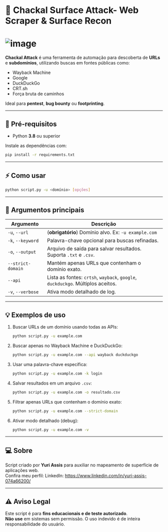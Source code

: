 # 🐺 Chackal Surface Attack- Web Scraper & Surface Recon
#   ![image](https://github.com/user-attachments/assets/99c13440-a19b-4df5-b957-6bbdccd4547f)





**Chackal Attack** é uma ferramenta de automação para descoberta de **URLs** e **subdomínios**, utilizando buscas em fontes públicas como:

- Wayback Machine  
- Google  
- DuckDuckGo  
- CRT.sh  
- Força bruta de caminhos

Ideal para **pentest**, **bug bounty** ou **footprinting**.

---

## 🚀 Pré-requisitos

- Python **3.8** ou superior

Instale as dependências com:

```bash
pip install -r requirements.txt
```

---

## ⚡ Como usar

```bash
python script.py -u <domínio> [opções]
```

---

## 📌 Argumentos principais

| Argumento           | Descrição                                                                 |
|---------------------|------------------------------------------------------------------------------|
| `-u`, `--url`       | (**obrigatório**) Domínio alvo. Ex: `-u example.com`                       |
| `-k`, `--keyword`   | Palavra-chave opcional para buscas refinadas.                                |
| `-o`, `--output`    | Arquivo de saída para salvar resultados. Suporta `.txt` e `.csv`.           |
| `--strict-domain`  | Mantém apenas URLs que contenham o domínio exato.                            |
| `--api`             | Lista as fontes: `crtsh`, `wayback`, `google`, `duckduckgo`. Múltiplos aceitos. |
| `-v`, `--verbose`   | Ativa modo detalhado de log.                                                  |

---

## 💡 Exemplos de uso

1. Buscar URLs de um domínio usando todas as APIs:
   ```bash
   python script.py -u example.com
   ```

2. Buscar apenas no Wayback Machine e DuckDuckGo:
   ```bash
   python script.py -u example.com --api wayback duckduckgo
   ```

3. Usar uma palavra-chave específica:
   ```bash
   python script.py -u example.com -k login
   ```

4. Salvar resultados em um arquivo `.csv`:
   ```bash
   python script.py -u example.com -o resultado.csv
   ```

5. Filtrar apenas URLs que contenham o domínio exato:
   ```bash
   python script.py -u example.com --strict-domain
   ```

6. Ativar modo detalhado (debug):
   ```bash
   python script.py -u example.com -v
   ```

---

## 💻 Sobre

Script criado por **Yuri Assis** para auxiliar no mapeamento de superfície de aplicações web.  
Confira meu perfil: LinkedIn: https://www.linkedin.com/in/yuri-assis-074a66200/

---

## ⚠️ Aviso Legal

Este script é para **fins educacionais e de teste autorizado**.  
**Não use** em sistemas sem permissão. O uso indevido é de inteira responsabilidade do usuário.
